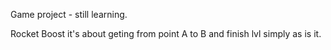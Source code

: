 Game project - still learning.

Rocket Boost it's about geting from point A to B and finish lvl simply as is it.
